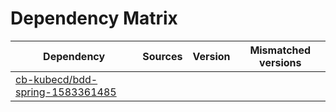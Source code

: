 # Dependency Matrix

Dependency | Sources | Version | Mismatched versions
---------- | ------- | ------- | -------------------
[cb-kubecd/bdd-spring-1583361485](https://github.com/cb-kubecd/bdd-spring-1583361485.git) |  | []() | 
